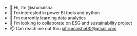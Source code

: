 - 👋 Hi, I’m @srumaisha
- 👀 I’m interested in power BI tools and python
- 🌱 I’m currently learning data analytics
- 💞️ I’m looking to collaborate on ESG and sustainability project
- 📫 Can reach me out thru sitirumaisha00@gmail.com

<!---
srumaisha/srumaisha is a ✨ special ✨ repository because its `README.md` (this file) appears on your GitHub profile.
You can click the Preview link to take a look at your changes.
--->
